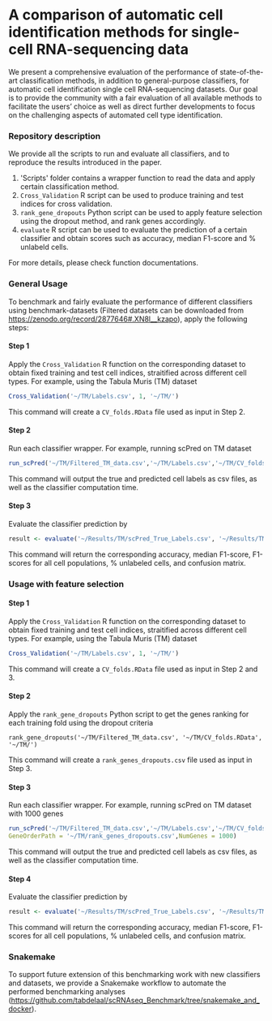 # A comparison of automatic cell identification methods for single-cell RNA-sequencing data
We present a comprehensive evaluation of the performance of state-of-the-art classification methods, in addition to general-purpose classifiers, for automatic cell identification single cell RNA-sequencing datasets. Our goal is to provide the community with a fair evaluation of all available methods to facilitate the users’ choice as well as direct further developments to focus on the challenging aspects of automated cell type identification.

### Repository description
We provide all the scripts to run and evaluate all classifiers, and to reproduce the results introduced in the paper.


1. 'Scripts' folder contains a wrapper function to read the data and apply certain classification method.
2. ```Cross_Validation``` R script can be used to produce training and test indices for cross validation.
3. ```rank_gene_dropouts``` Python script can be used to apply feature selection using the dropout method, and rank genes accordingly.
4. ```evaluate``` R script can be used to evaluate the prediction of a certain classifier and obtain scores such as accuracy, median F1-score and % unlabeld cells.

For more details, please check function documentations.

### General Usage

To benchmark and fairly evaluate the performance of different classifiers using benchmark-datasets (Filtered datasets can be downloaded from https://zenodo.org/record/2877646#.XN8l__kzapo), apply the following steps:

#### Step 1

Apply the ```Cross_Validation``` R function on the corresponding dataset to obtain fixed training and test cell indices, straitified across different cell types. For example, using the Tabula Muris (TM) dataset

```R
Cross_Validation('~/TM/Labels.csv', 1, '~/TM/')
```

This command will create a ```CV_folds.RData``` file used as input in Step 2.

#### Step 2

Run each classifier wrapper. For example, running scPred on TM dataset

```R
run_scPred('~/TM/Filtered_TM_data.csv','~/TM/Labels.csv','~/TM/CV_folds.RData','~/Results/TM/')
```

This command will output the true and predicted cell labels as csv files, as well as the classifier computation time.

#### Step 3

Evaluate the classifier prediction by 

```R
result <- evaluate('~/Results/TM/scPred_True_Labels.csv', '~/Results/TM/scPred_Pred_Labels.csv')
```

This command will return the corresponding accuracy, median F1-score, F1-scores for all cell populations, % unlabeled cells, and confusion matrix.

### Usage with feature selection

#### Step 1

Apply the ```Cross_Validation``` R function on the corresponding dataset to obtain fixed training and test cell indices, straitified across different cell types. For example, using the Tabula Muris (TM) dataset

```R
Cross_Validation('~/TM/Labels.csv', 1, '~/TM/')
```

This command will create a ```CV_folds.RData``` file used as input in Step 2 and 3.

#### Step 2

Apply the ```rank_gene_dropouts``` Python script to get the genes ranking for each training fold using the dropout criteria

```
rank_gene_dropouts('~/TM/Filtered_TM_data.csv', '~/TM/CV_folds.RData', '~/TM/')
```

This command will create a ```rank_genes_dropouts.csv``` file used as input in Step 3.

#### Step 3

Run each classifier wrapper. For example, running scPred on TM dataset with 1000 genes

```R
run_scPred('~/TM/Filtered_TM_data.csv','~/TM/Labels.csv','~/TM/CV_folds.RData','~/Results/TM/',
GeneOrderPath = '~/TM/rank_genes_dropouts.csv',NumGenes = 1000)
```

This command will output the true and predicted cell labels as csv files, as well as the classifier computation time.

#### Step 4

Evaluate the classifier prediction by 

```R
result <- evaluate('~/Results/TM/scPred_True_Labels.csv', '~/Results/TM/scPred_Pred_Labels.csv')
```

This command will return the corresponding accuracy, median F1-score, F1-scores for all cell populations, % unlabeled cells, and confusion matrix.

### Snakemake

To support future extension of this benchmarking work with new classifiers and datasets, we provide a Snakemake workflow to automate the performed benchmarking analyses (https://github.com/tabdelaal/scRNAseq_Benchmark/tree/snakemake_and_docker).
